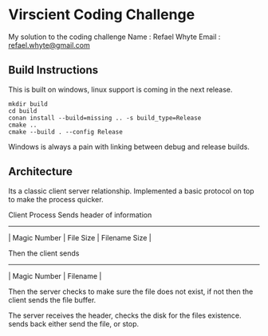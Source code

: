 # Virscient Coding Challenge 
My solution to the coding challenge 
Name : Refael Whyte
Email : refael.whyte@gmail.com

## Build Instructions 
This is built on windows, linux support is coming in the next release. 

```
mkdir build 
cd build 
conan install --build=missing .. -s build_type=Release
cmake ..
cmake --build . --config Release
```

Windows is always a pain with linking between debug and release builds. 

## Architecture 
Its a classic client server relationship. Implemented a basic protocol on top to make the process quicker. 

Client Process
Sends header of information 
____________________________________________
| Magic Number | File Size | Filename Size |

Then the client sends 
___________________________
| Magic Number | Filename |

Then the server checks to make sure the file does not exist, if not then the client sends the file buffer. 

The server receives the header, checks the disk for the files existence. sends back either send the file, or stop. 


 